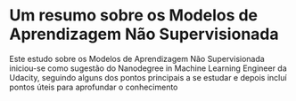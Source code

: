 # Um resumo sobre os Modelos de Aprendizagem Não Supervisionada

Este estudo sobre os Modelos de Aprendizagem Não Supervisionada iniciou-se como sugestão do Nanodegree in Machine Learning Engineer da Udacity, seguindo alguns dos pontos principais a se estudar e depois incluí pontos úteis para aprofundar o conhecimento